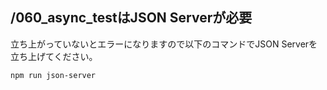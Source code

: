 ## /060_async_testはJSON Serverが必要
立ち上がっていないとエラーになりますので以下のコマンドでJSON Serverを立ち上げてください。

``` json-serverの立ち上げコマンド
npm run json-server
```
